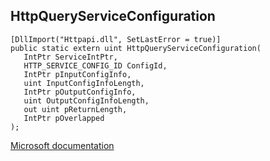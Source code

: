 ## HttpQueryServiceConfiguration

```
[DllImport("Httpapi.dll", SetLastError = true)]
public static extern uint HttpQueryServiceConfiguration(
   IntPtr ServiceIntPtr,
   HTTP_SERVICE_CONFIG_ID ConfigId,
   IntPtr pInputConfigInfo,
   uint InputConfigInfoLength,
   IntPtr pOutputConfigInfo,
   uint OutputConfigInfoLength,
   out uint pReturnLength,
   IntPtr pOverlapped
);
```

[Microsoft documentation](https://docs.microsoft.com/en-us/windows/win32/api/http/nf-http-httpqueryserviceconfiguration)
